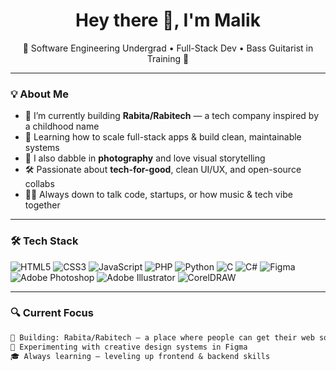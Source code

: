<h1 align="center">Hey there 👋, I'm Malik</h1>
<p align="center">
  🚀 Software Engineering Undergrad • Full-Stack Dev • Bass Guitarist in Training 🎸  
</p>

---

### 💡 About Me

- 🔭 I’m currently building **Rabita/Rabitech** — a tech company inspired by a childhood name  
- 🧠 Learning how to scale full-stack apps & build clean, maintainable systems  
- 📸 I also dabble in **photography** and love visual storytelling  
- 🛠️ Passionate about **tech-for-good**, clean UI/UX, and open-source collabs  
- 🧑‍💻 Always down to talk code, startups, or how music & tech vibe together

---

### 🛠️ Tech Stack

![HTML5](https://img.shields.io/badge/-HTML5-black?style=flat-square&logo=html5)
![CSS3](https://img.shields.io/badge/-CSS3-black?style=flat-square&logo=css3)
![JavaScript](https://img.shields.io/badge/-JavaScript-black?style=flat-square&logo=javascript)
![PHP](https://img.shields.io/badge/-PHP-black?style=flat-square&logo=php)
![Python](https://img.shields.io/badge/-Python-black?style=flat-square&logo=python)
![C](https://img.shields.io/badge/-C-black?style=flat-square&logo=c)
![C#](https://img.shields.io/badge/-C%23-black?style=flat-square&logo=c-sharp)
![Figma](https://img.shields.io/badge/-Figma-black?style=flat-square&logo=figma)
![Adobe Photoshop](https://img.shields.io/badge/-Photoshop-black?style=flat-square&logo=adobe-photoshop)
![Adobe Illustrator](https://img.shields.io/badge/-Illustrator-black?style=flat-square&logo=adobe-illustrator)
![CorelDRAW](https://img.shields.io/badge/-CorelDRAW-black?style=flat-square&logo=coreldraw)

---

### 🔍 Current Focus

```txt
🧱 Building: Rabita/Rabitech – a place where people can get their web solutions done
🎨 Experimenting with creative design systems in Figma  
🎓 Always learning — leveling up frontend & backend skills
